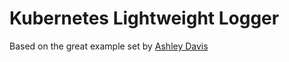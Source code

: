 # Kubernetes Lightweight Logger

Based on the great example set by <a target="_blank" href="https://github.com/ashleydavis/kubernetes-log-aggregation-example">Ashley Davis</a>
